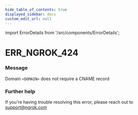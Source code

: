 ```yaml
---
hide_table_of_contents: true
displayed_sidebar: docs
custom_edit_url: null
---
```


import ErrorDetails from '/src/components/ErrorDetails';

# ERR_NGROK_424

### Message
Domain `<DOMAIN>` does not require a CNAME record

### Further help
If you're having trouble resolving this error, please reach out to [support@ngrok.com](mailto:support@ngrok.com?subject=Help%20with%20ERR_NGROK_424)

<ErrorDetails error='err_ngrok_424' />

